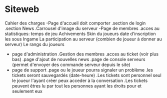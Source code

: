 # Siteweb

Cahier des charges
-Page d'accueil doit comporter
  .section de login
  .section News
  .Carrousel d'image du serveur
-Page de membres
  .acces au statistiques: temps de jeu
                          Achivements
                          Skin du joueurs
                          date d'inscription
                          les sous Ingame
                          La participation au serveur (combien de joueur à donner au serveur)
                          Le rangs du joueurs
- page d'administration
  .Gestion des membres
  .acces au ticket (voir plus bas)
  .page d'ajout de nouvelles news
  .page de console serveurs (permet d'envoyer des commande serveur depuis le site)
- page de support
  .page ou le joueur pourra signaler un problème 
  .les tickets seront sauvegardés (date-heure)
  .Les tickets sont personnel seul le joueur l'ayant créer peux acceder à la conversation
  .Les tickets peuvent êtres lu par tout les personnes ayant les droits pour et seulement eux
